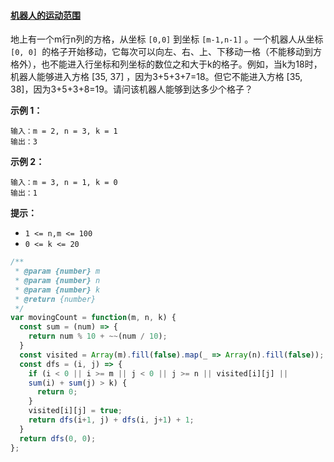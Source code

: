 #### [机器人的运动范围](https://leetcode.cn/problems/ji-qi-ren-de-yun-dong-fan-wei-lcof/)

地上有一个m行n列的方格，从坐标 `[0,0]` 到坐标 `[m-1,n-1]` 。一个机器人从坐标 `[0, 0] `的格子开始移动，它每次可以向左、右、上、下移动一格（不能移动到方格外），也不能进入行坐标和列坐标的数位之和大于k的格子。例如，当k为18时，机器人能够进入方格 [35, 37] ，因为3+5+3+7=18。但它不能进入方格 [35, 38]，因为3+5+3+8=19。请问该机器人能够到达多少个格子？

 

**示例 1：**

```
输入：m = 2, n = 3, k = 1
输出：3
```

**示例 2：**

```
输入：m = 3, n = 1, k = 0
输出：1
```

**提示：**

- `1 <= n,m <= 100`
- `0 <= k <= 20`

```js
/**
 * @param {number} m
 * @param {number} n
 * @param {number} k
 * @return {number}
 */
var movingCount = function(m, n, k) {
  const sum = (num) => {
    return num % 10 + ~~(num / 10);
  }
  const visited = Array(m).fill(false).map(_ => Array(n).fill(false));
  const dfs = (i, j) => {
    if (i < 0 || i >= m || j < 0 || j >= n || visited[i][j] || 
    sum(i) + sum(j) > k) {
      return 0;
    }
    visited[i][j] = true;
    return dfs(i+1, j) + dfs(i, j+1) + 1;
  }
  return dfs(0, 0);
};
```


